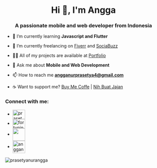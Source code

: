 <h1 align="center">Hi 👋, I'm Angga</h1>
<h3 align="center">A passionate mobile and web developer from Indonesia</h3>

- 🌱 I’m currently learning **Javascript and Flutter**

- 🔭 I’m currently freelancing on [Fiverr](https://www.fiverr.com/share/mYpyGx) and [SociaBuzz](https://www.sociabuzz.com/anggaprasetya/s/saya-akan-membuat-aplikasi-mobile-untuk-anda)

- 👨‍💻 All of my projects are available at [Portfolio](https://prasetyanurangga.github.io)

- 💬 Ask me about **Mobile and Web Development**

- 📫 How to reach me **angganurprasetya4@gmail.com**

- ☕ Want to support me? [Buy Me Coffe](https://ko-fi.com/prasetyanurangga) | [Nih Buat Jajan](https://www.nihbuatjajan.com/prasetyanurangga)

<h3 align="left">Connect with me:</h3>
<ul>
<li> <a href="https://dev.to/prasetyanurangga" target="_blank"><img align="center" src="https://cdn.jsdelivr.net/npm/simple-icons@3.0.1/icons/dev-dot-to.svg" alt="prasetyanurangga" height="30" width="40" /></a> </li>
<li> <a href="https://twitter.com/twentytwotail" target="_blank"><img align="center" src="https://seeklogo.com/images/T/twitter-logo-A84FE9258E-seeklogo.com.png" alt="fortyninetail" height="30" width="40" /></a> </li>
<li> <a href="https://linkedin.com/in/angga-nur-prasetya-936687180" target="_blank"><img align="center" src="https://upload.wikimedia.org/wikipedia/commons/thumb/0/01/LinkedIn_Logo.svg/1280px-LinkedIn_Logo.svg.png" height="40" /></a> </li>
<li> <a href="https://instagram.com/angganurprasetya" target="_blank"><img align="center" src="https://upload.wikimedia.org/wikipedia/commons/thumb/a/a5/Instagram_icon.png/1024px-Instagram_icon.png" alt="angganurprasetya" height="40" width="40" /></a> </li>
</ul>


<img align="center" src="https://github-readme-stats.vercel.app/api?username=prasetyanurangga&show_icons=true&locale=en" alt="prasetyanurangga" />

